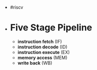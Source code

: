 - #riscv
- # Five Stage Pipeline
	- **instruction fetch** (IF)
	- **instruction decode** (ID)
	- **instruction execute** (EX)
	- **memory access** (MEM)
	- **write back** (WB)